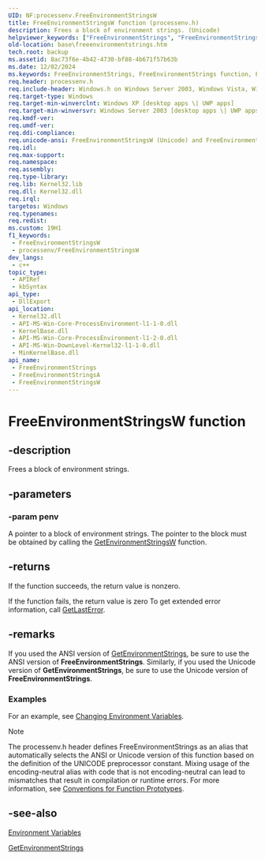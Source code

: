 ```yaml
---
UID: NF:processenv.FreeEnvironmentStringsW
title: FreeEnvironmentStringsW function (processenv.h)
description: Frees a block of environment strings. (Unicode)
helpviewer_keywords: ["FreeEnvironmentStrings", "FreeEnvironmentStrings function", "FreeEnvironmentStringsW", "_win32_freeenvironmentstrings", "base.freeenvironmentstrings", "processenv/FreeEnvironmentStrings", "processenv/FreeEnvironmentStringsW"]
old-location: base\freeenvironmentstrings.htm
tech.root: backup
ms.assetid: 8ac73f6e-4b42-4730-bf88-4b671f57b63b
ms.date: 12/02/2024
ms.keywords: FreeEnvironmentStrings, FreeEnvironmentStrings function, FreeEnvironmentStringsA, FreeEnvironmentStringsW, _win32_freeenvironmentstrings, base.freeenvironmentstrings, processenv/FreeEnvironmentStrings, processenv/FreeEnvironmentStringsA, processenv/FreeEnvironmentStringsW, winbase/FreeEnvironmentStrings, winbase/FreeEnvironmentStringsA, winbase/FreeEnvironmentStringsW
req.header: processenv.h
req.include-header: Windows.h on Windows Server 2003, Windows Vista, Windows 7, Windows Server 2008  Windows Server 2008 R2
req.target-type: Windows
req.target-min-winverclnt: Windows XP [desktop apps \| UWP apps]
req.target-min-winversvr: Windows Server 2003 [desktop apps \| UWP apps]
req.kmdf-ver: 
req.umdf-ver: 
req.ddi-compliance: 
req.unicode-ansi: FreeEnvironmentStringsW (Unicode) and FreeEnvironmentStringsA (ANSI)
req.idl: 
req.max-support: 
req.namespace: 
req.assembly: 
req.type-library: 
req.lib: Kernel32.lib
req.dll: Kernel32.dll
req.irql: 
targetos: Windows
req.typenames: 
req.redist: 
ms.custom: 19H1
f1_keywords:
 - FreeEnvironmentStringsW
 - processenv/FreeEnvironmentStringsW
dev_langs:
 - c++
topic_type:
 - APIRef
 - kbSyntax
api_type:
 - DllExport
api_location:
 - Kernel32.dll
 - API-MS-Win-Core-ProcessEnvironment-l1-1-0.dll
 - KernelBase.dll
 - API-MS-Win-Core-ProcessEnvironment-l1-2-0.dll
 - API-MS-Win-DownLevel-Kernel32-l1-1-0.dll
 - MinKernelBase.dll
api_name:
 - FreeEnvironmentStrings
 - FreeEnvironmentStringsA
 - FreeEnvironmentStringsW
---
```


# FreeEnvironmentStringsW function

## -description

Frees a block of environment strings.

## -parameters

### -param penv

A pointer to a block of environment strings. The pointer to the block must be obtained by calling the [GetEnvironmentStringsW](nf-processenv-getenvironmentstringsw.md) function.

## -returns

If the function succeeds, the return value is nonzero.

If the function fails, the return value is zero To get extended error information, call [GetLastError](../errhandlingapi/nf-errhandlingapi-getlasterror.md).

## -remarks

If you used the ANSI version of [GetEnvironmentStrings](nf-processenv-getenvironmentstrings.md), be sure to use the ANSI version of **FreeEnvironmentStrings**. Similarly, if you used the Unicode version of **GetEnvironmentStrings**, be sure to use the Unicode version of **FreeEnvironmentStrings**.


### Examples

For an example, see [Changing Environment Variables](/windows/win32/procthread/changing-environment-variables).

> [!NOTE]
> The processenv.h header defines FreeEnvironmentStrings as an alias that automatically selects the ANSI or Unicode version of this function based on the definition of the UNICODE preprocessor constant. Mixing usage of the encoding-neutral alias with code that is not encoding-neutral can lead to mismatches that result in compilation or runtime errors. For more information, see [Conventions for Function Prototypes](/windows/win32/intl/conventions-for-function-prototypes).

## -see-also

[Environment Variables](/windows/win32/procthread/environment-variables)

[GetEnvironmentStrings](nf-processenv-getenvironmentstrings.md)
